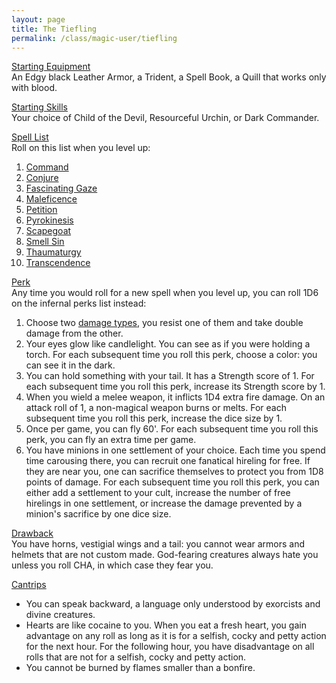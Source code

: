 ```yaml
---
layout: page
title: The Tiefling
permalink: /class/magic-user/tiefling
---
```


<ins>Starting Equipment</ins><br>
An Edgy black Leather Armor, a Trident, a Spell Book, a Quill that works only with blood.

<ins>Starting Skills</ins><br>
Your choice of Child of the Devil, Resourceful Urchin, or Dark Commander.

<ins>Spell List</ins><br>
Roll on this list when you level up:
1. [Command](/2020/11/13/command)
1. [Conjure](/2020/11/12/conjure)
1. [Fascinating Gaze](/2020/11/13/fascinating-gaze)
1. [Maleficence](/2020/11/13/maleficence)
1. [Petition](/2020/11/12/petition)
1. [Pyrokinesis](/2020/11/13/pyrokinesis)
1. [Scapegoat](/2020/11/13/scapegoat)
1. [Smell Sin](/2020/11/12/smell-sin)
1. [Thaumaturgy](/2020/11/13/thaumaturgy)
1. [Transcendence](/2020/11/13/transcendence)

<ins>Perk</ins><br>
Any time you would roll for a new spell when you level up, you can roll 1D6 on the infernal perks list instead:

1. Choose two [damage types](/2020/11/10/extra-rules/#damage-types), you resist one of them and take double damage from the other.
1. Your eyes glow like candlelight. You can see as if you were holding a torch. For each subsequent time you roll this perk, choose a color: you can see it in the dark.
1. You can hold something with your tail. It has a Strength score of 1. For each subsequent time you roll this perk, increase its Strength score by 1.
1. When you wield a melee weapon, it inflicts 1D4 extra fire damage. On an attack roll of 1, a non-magical weapon burns or melts. For each subsequent time you roll this perk, increase the dice size by 1.
1. Once per game, you can fly 60'. For each subsequent time you roll this perk, you can fly an extra time per game.
1. You have minions in one settlement of your choice. Each time you spend time carousing there, you can recruit one fanatical hireling for free. If they are near you, one can sacrifice themselves to protect you from 1D8 points of damage. For each subsequent time you roll this perk, you can either add a settlement to your cult, increase the number of free hirelings in one settlement, or increase the damage prevented by a minion's sacrifice by one dice size.

<ins>Drawback</ins><br>
You have horns, vestigial wings and a tail: you cannot wear armors and helmets that are not custom made. God-fearing creatures always hate you unless you roll CHA, in which case they fear you.

<ins>Cantrips</ins>
- You can speak backward, a language only understood by exorcists and divine creatures.
- Hearts are like cocaine to you. When you eat a fresh heart, you gain advantage on any roll as long as it is for a selfish, cocky and petty action for the next hour. For the following hour, you have disadvantage on all rolls that are not for  a selfish, cocky and petty action.
- You cannot be burned by flames smaller than a bonfire.
